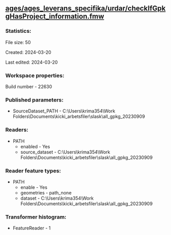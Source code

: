 ﻿## [ages/ages_leverans_specifika/urdar/checkIfGpkgHasProject_information.fmw](https://github.com/kicki58/kix_working_dir/blob/master/ages/ages_leverans_specifika/urdar/checkIfGpkgHasProject_information.fmw)

### Statistics:
File size: 50

Created: 2024-03-20

Last edited: 2024-03-20


### Workspace properties:
Build number    - 22630

### Published parameters:
*  SourceDataset_PATH    -   C:\Users\krima354\Work Folders\Documents\kicki_arbetsfiler\slask\all_gpkg_20230909

### Readers:
*  PATH
    * enabled    -  Yes
    * source_dataset    -   C:\Users\krima354\Work Folders\Documents\kicki_arbetsfiler\slask\all_gpkg_20230909

### Reader feature types:
*  PATH
    * enable - Yes
    * geometries - path_none
    * dataset - C:\Users\krima354\Work Folders\Documents\kicki_arbetsfiler\slask\all_gpkg_20230909




### Transformer histogram:
*  FeatureReader    -   1

